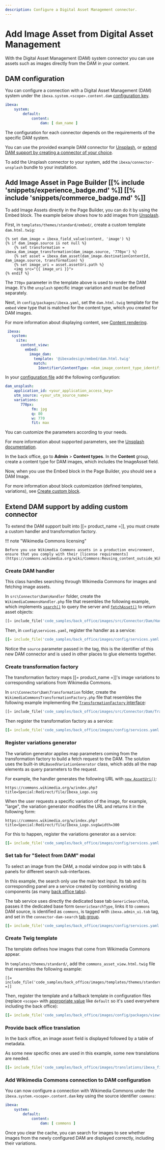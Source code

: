 ```yaml
---
description: Configure a Digital Asset Management connector.
---
```


# Add Image Asset from Digital Asset Management

With the Digital Asset Management (DAM) system connector you can use assets such as images directly from the DAM in your content.

## DAM configuration

You can configure a connection with a Digital Asset Management (DAM) system under the `ibexa.system.<scope>.content.dam` [configuration key](configuration.md#configuration-files).

``` yaml
ibexa:
    system:
        default:
            content:
                dam: [ dam_name ]
```

The configuration for each connector depends on the requirements of the specific DAM system.

You can use the provided example DAM connector for [Unsplash](https://unsplash.com/), or [extend DAM support by creating a connector of your choice](#extend-dam-support-by-adding-custom-connector).

To add the Unsplash connector to your system, add the `ibexa/connector-unsplash` bundle to your installation.

## Add Image Asset in Page Builder [[% include 'snippets/experience_badge.md' %]] [[% include 'snippets/commerce_badge.md' %]]

To add Image Assets directly in the Page Builder, you can do it by using the Embed block.
The example below shows how to add images from [Unsplash](https://unsplash.com/).

First, in `templates/themes/standard/embed/`, create a custom template `dam.html.twig`:

``` html+twig
{% set dam_image = ibexa_field_value(content, 'image') %}
{% if dam_image.source is not null %}
    {% set transformation = ibexa_dam_image_transformation(dam_image.source, '770px') %}
    {% set asset = ibexa_dam_asset(dam_image.destinationContentId, dam_image.source, transformation) %}
    {% set image_uri = asset.assetUri.path %}
    <img src="{{ image_uri }}">
{% endif %}
```

The `770px` parameter in the template above is used to render the DAM image. It's the `unsplash` specific image variation and must be defined separately.

Next, in `config/packages/ibexa.yaml`, set the `dam.html.twig` template for the `embed` view type that is matched for the content type, which you created for DAM images.

For more information about displaying content, see [Content rendering](render_content.md).

``` yaml
 ibexa:
   system:
     site:
       content_view:
         embed:
           image_dam:
             template: '@ibexadesign/embed/dam.html.twig'
             match:
               Identifier\ContentType: <dam_image_content_type_identifier>
```

In your [configuration file](configuration.md#configuration-files) add the following configuration:

``` yaml
dam_unsplash:
    application_id: <your_application_access_key>
    utm_source: <your_utm_source_name> 
    variations:
       770px:
            fm: jpg
            q: 80
            w: 770
            fit: max
```

You can customize the parameters according to your needs.

For more information about supported parameters, see the [Unsplash documentation](https://unsplash.com/documentation#dynamically-resizable-images).

In the back office, go to **Admin** > **Content types**.
In the **Content** group, create a content type for DAM images, which includes the ImageAsset field.

Now, when you use the Embed block in the Page Builder, you should see a DAM Image.

For more information about block customization (defined templates, variations), see [Create custom block](4_create_a_custom_block.md).

## Extend DAM support by adding custom connector

To extend the DAM support built into [[= product_name =]], you must create a custom handler and transformation factory.

!!! note "Wikimedia Commons licensing"

    Before you use Wikimedia Commons assets in a production environment, ensure that you comply with their [license requirements](https://commons.wikimedia.org/wiki/Commons:Reusing_content_outside_Wikimedia#How_to_comply_with_a_file's_license_requirements).

###  Create DAM handler

This class handles searching through Wikimedia Commons for images and fetching image assets.

In `src\Connector\Dam\Handler` folder, create the `WikimediaCommonsHandler.php` file that resembles the following example,
which implements [`search()`](/api/php_api/php_api_reference/classes/Ibexa-Contracts-Connector-Dam-Handler-Handler.html#method_search) to query the server
and [`fetchAsset()`](/api/php_api/php_api_reference/classes/Ibexa-Contracts-Connector-Dam-Handler-Handler.html#method_fetchAsset) to return asset objects:

```php
[[= include_file('code_samples/back_office/images/src/Connector/Dam/Handler/WikimediaCommonsHandler.php') =]]
```

Then, in `config\services.yaml`, register the handler as a service:

```yaml
[[= include_file('code_samples/back_office/images/config/services.yaml', 9, 12) =]]
```

Notice the `source` parameter passed in the tag, this is the identifier of this new DAM connector and is used in other places to glue elements together.

### Create transformation factory

The transformation factory maps [[= product_name =]]'s image variations to corresponding variations from Wikimedia Commons.

In `src\Connector\Dam\Transformation` folder, create the `WikimediaCommonsTransformationFactory.php` file that resembles the following example
implementing the [`TransformationFactory` interface](/api/php_api/php_api_reference/classes/Ibexa-Contracts-Connector-Dam-Variation-TransformationFactory.html):

```php
[[= include_file('code_samples/back_office/images/src/Connector/Dam/Transformation/WikimediaCommonsTransformationFactory.php') =]]
```

Then register the transformation factory as a service:

```yaml
[[= include_file('code_samples/back_office/images/config/services.yaml', 13, 16) =]]
```

### Register variations generator

The variation generator applies map parameters coming from the transformation factory to build a fetch request to the DAM.
The solution uses the built-in `URLBasedVariationGenerator` class, which adds all the map elements as query parameters to the request.

For example, the handler generates the following URL with [`new AssetUri()`](/api/php_api/php_api_reference/classes/Ibexa-Contracts-Connector-Dam-AssetUri.html#method___construct):

`https://commons.wikimedia.org/w/index.php?title=Special:Redirect/file/Ibexa_Logo.svg`

When the user requests a specific variation of the image, for example, "large", the variation generator modifies the URL and returns it in the following form:

`https://commons.wikimedia.org/w/index.php?title=Special:Redirect/file/Ibexa_Logo.svg&width=300`

For this to happen, register the variations generator as a service:

```yaml
[[= include_file('code_samples/back_office/images/config/services.yaml', 17, 21) =]]
```

### Set tab for "Select from DAM" modal

To select an image from the DAM, a modal window pop in with tabs & panels for different search sub-interfaces.

In this example, the search only use the main text input.
Its tab and its corresponding panel are a service created by combining existing components (as many [back office tabs](back_office_tabs.md)).

The tab service uses directly the dedicated base tab `GenericSearchTab`,
passes it the dedicated base form `GenericSearchType`,
links it to `commons` DAM source,
is identified as `commons`,
is tagged with `ibexa.admin_ui.tab` tag,
and set in the `connector-dam-search` [tab group](back_office_tabs.md#tab-groups).

```yaml
[[= include_file('code_samples/back_office/images/config/services.yaml', 22, 33) =]]
```

### Create Twig template

The template defines how images that come from Wikimedia Commons appear.

In `templates/themes/standard/`, add the `commons_asset_view.html.twig` file that resembles the following example:

```html+twig
[[= include_file('code_samples/back_office/images/templates/themes/standard/commons_asset_view.html.twig') =]]
```

Then, register the template and a fallback template in configuration files
(replace `<scope>` with [appropriate value](siteaccess_aware_configuration.md) like `default` so it's used everywhere including the back office):

```yaml
[[= include_file('code_samples/back_office/images/config/packages/views.yaml') =]]
```

### Provide back office translation

In the back office, an image asset field is displayed followed by a table of metadata.

As some new specific ones are used in this example, some new translations are needed.

```yaml
[[= include_file('code_samples/back_office/images/translations/ibexa_fieldtypes_preview.en.yaml') =]]
```

### Add Wikimedia Commons connection to DAM configuration

You can now configure a connection with Wikimedia Commons under the `ibexa.system.<scope>.content.dam` key using the source identifier `commons`:

```yaml
ibexa:
    system:
        default:
            content:
                dam: [ commons ]
```

Once you clear the cache, you can search for images to see whether images from the newly configured DAM are displayed correctly, including their variations.
